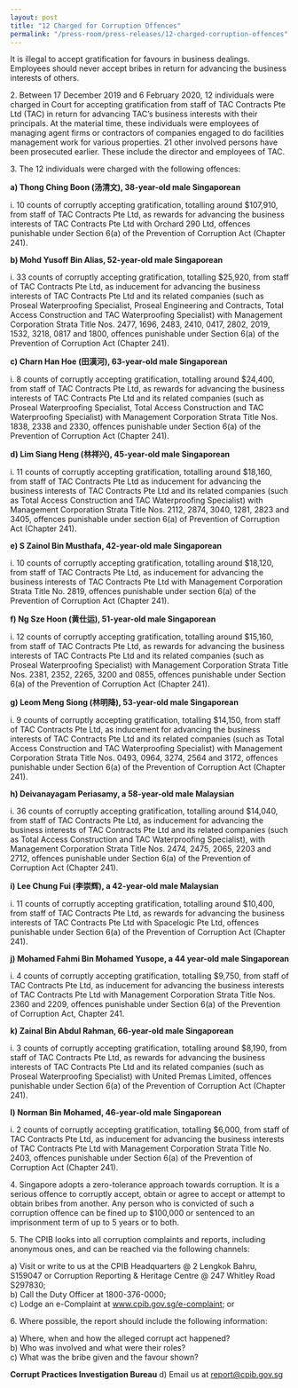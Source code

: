 ```yaml
---
layout: post
title: "12 Charged for Corruption Offences"
permalink: "/press-room/press-releases/12-charged-corruption-offences"
---
```

It is illegal to accept gratification for favours in business dealings. Employees should never accept bribes in return for advancing the business interests of others. 

2\.       Between 17 December 2019 and 6 February 2020, 12 individuals were charged in Court for accepting gratification from staff of TAC Contracts Pte Ltd (TAC) in return for advancing TAC’s business interests with their principals. At the material time, these individuals were employees of managing agent firms or contractors of companies engaged to do facilities management work for various properties. 21 other involved persons have been prosecuted earlier. These include the director and employees of TAC.

3\.       The 12 individuals were charged with the following offences:

**a) Thong Ching Boon (汤清文), 38-year-old male Singaporean**

i. 10 counts of corruptly accepting gratification, totalling around $107,910, from staff of TAC Contracts Pte Ltd, as rewards for advancing the business interests of TAC Contracts Pte Ltd with Orchard 290 Ltd, offences punishable under Section 6(a) of the Prevention of Corruption Act (Chapter 241).

**b) Mohd Yusoff Bin Alias, 52-year-old male Singaporean**

i. 33 counts of corruptly accepting gratification, totalling $25,920, from staff of TAC Contracts Pte Ltd, as inducement for advancing the business interests of TAC Contracts Pte Ltd and its related companies (such as Proseal Waterproofing Specialist, Proseal Engineering and Contracts, Total Access Construction and TAC Waterproofing Specialist) with Management Corporation Strata Title Nos. 2477, 1696, 2483, 2410, 0417, 2802, 2019, 1532, 3218, 0817 and 1800, offences punishable under Section 6(a) of the Prevention of Corruption Act (Chapter 241).

**c) Charn Han Hoe (田漢河), 63-year-old male Singaporean**

i. 8 counts of corruptly accepting gratification, totalling around $24,400, from staff of TAC Contracts Pte Ltd, as rewards for advancing the business interests of TAC Contracts Pte Ltd and its related companies (such as Proseal Waterproofing Specialist, Total Access Construction and TAC Waterproofing Specialist) with Management Corporation Strata Title Nos. 1838, 2338 and 2330, offences punishable under Section 6(a) of the Prevention of Corruption Act (Chapter 241).

**d) Lim Siang Heng (林祥兴), 45-year-old male Singaporean**

i. 11 counts of corruptly accepting gratification, totalling around $18,160, from staff of TAC Contracts Pte Ltd as inducement for advancing the business interests of TAC Contracts Pte Ltd and its related companies (such as Total Access Construction and TAC Waterproofing Specialist) with Management Corporation Strata Title Nos. 2112, 2874, 3040, 1281, 2823 and 3405, offences punishable under section 6(a) of Prevention of Corruption Act (Chapter 241).

**e) S Zainol Bin Musthafa, 42-year-old male Singaporean**

i. 10 counts of corruptly accepting gratification, totalling around $18,120, from staff of TAC Contracts Pte Ltd, as inducement for advancing the business interests of TAC Contracts Pte Ltd with Management Corporation Strata Title No. 2819, offences punishable under section 6(a) of the Prevention of Corruption Act (Chapter 241).

**f) Ng Sze Hoon (黄仕运), 51-year-old male Singaporean**

i. 12 counts of corruptly accepting gratification, totalling around $15,160, from staff of TAC Contracts Pte Ltd, as rewards for advancing the business interests of TAC Contracts Pte Ltd and its related companies (such as Proseal Waterproofing Specialist) with Management Corporation Strata Title Nos. 2381, 2352, 2265, 3200 and 0855, offences punishable under Section 6(a) of the Prevention of Corruption Act (Chapter 241).

**g) Leom Meng Siong (林明降), 53-year-old male Singaporean**

i. 9 counts of corruptly accepting gratification, totalling $14,150, from staff of TAC Contracts Pte Ltd, as inducement for advancing the business interests of TAC Contracts Pte Ltd and its related companies (such as Total Access Construction and TAC Waterproofing Specialist) with Management Corporation Strata Title Nos. 0493, 0964, 3274, 2564 and 3172, offences punishable under Section 6(a) of the Prevention of Corruption Act (Chapter 241).

**h) Deivanayagam Periasamy, a 58-year-old male Malaysian**

i. 36 counts of corruptly accepting gratification, totalling around $14,040, from staff of TAC Contracts Pte Ltd, as inducement for advancing the business interests of TAC Contracts Pte Ltd and its related companies (such as Total Access Construction and TAC Waterproofing Specialist), with Management Corporation Strata Title Nos. 2474, 2475, 2065, 2203 and 2712, offences punishable under Section 6(a) of the Prevention of Corruption Act (Chapter 241).

**i) Lee Chung Fui (李崇辉), a 42-year-old male Malaysian**

i. 11 counts of corruptly accepting gratification, totalling around $10,400, from staff of TAC Contracts Pte Ltd, as rewards for advancing the business interests of TAC Contracts Pte Ltd with Spacelogic Pte Ltd, offences punishable under  Section 6(a) of the Prevention of Corruption Act (Chapter 241).

**j) Mohamed Fahmi Bin Mohamed Yusope, a 44 year-old male Singaporean**

i. 4 counts of corruptly accepting gratification, totalling $9,750, from staff of TAC Contracts Pte Ltd, as inducement for advancing the business interests of TAC Contracts Pte Ltd with Management Corporation Strata Title Nos. 2360 and 2209, offences punishable under Section 6(a) of the Prevention of Corruption Act, Chapter 241.

**k) Zainal Bin Abdul Rahman, 66-year-old male Singaporean**

i. 3 counts of corruptly accepting gratification, totalling around $8,190, from staff of TAC Contracts Pte Ltd, as rewards for advancing the business interests of TAC Contracts Pte Ltd and its related companies (such as Proseal Waterproofing Specialist) with United Premas Limited, offences punishable under Section 6(a) of the Prevention of Corruption Act (Chapter 241).

**l) Norman Bin Mohamed, 46-year-old male Singaporean**

i. 2 counts of corruptly accepting gratification, totalling $6,000, from staff of TAC Contracts Pte Ltd, as inducement for advancing the business interests of TAC Contracts Pte Ltd with Management Corporation Strata Title No. 2403, offences punishable under Section 6(a) of the Prevention of Corruption Act (Chapter 241).

4\.        Singapore adopts a zero-tolerance approach towards corruption. It is a serious offence to corruptly accept, obtain or agree to accept or attempt to obtain bribes from another. Any person who is convicted of such a corruption offence can be fined up to $100,000 or sentenced to an imprisonment term of up to 5 years or to both.

5\.        The CPIB looks into all corruption complaints and reports, including anonymous ones, and can be reached via the following channels:

a) Visit or write to us at the CPIB Headquarters @ 2 Lengkok Bahru, S159047 or Corruption Reporting & Heritage Centre @ 247 Whitley Road S297830;<br />
b) Call the Duty Officer at 1800-376-0000;<br />
c) Lodge an e-Complaint at <a href="https://www.cpib.gov.sg/e-complaint"><span style="color: #0066cc;">www.cpib.gov.sg/e-complaint</span></a>; or<br />

6\.        Where possible, the report should include the following information:

a) Where, when and how the alleged corrupt act happened?<br />
b) Who was involved and what were their roles?<br />
c) What was the bribe given and the favour shown?

**Corrupt Practices Investigation Bureau**
d) Email us at <a class="spamspan" href="mailto:report@cpib.gov.sg">report@cpib.gov.sg</a>
